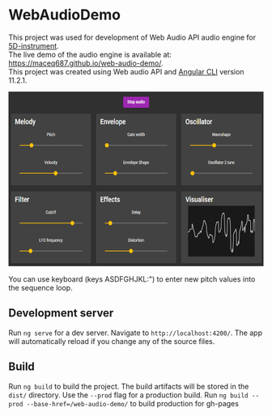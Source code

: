 # WebAudioDemo

This project was used for development of Web Audio API audio engine for [5D-instrument](https://github.com/maceq687/5D-instrument).  
The live demo of the audio engine is available at: https://maceq687.github.io/web-audio-demo/.  
This project was created using Web audio API and [Angular CLI](https://github.com/angular/angular-cli) version 11.2.1.  

<a href="https://maceq687.github.io/web-audio-demo/" target="_blank"><img src="src\assets\web_audio_demo.jpg" alt="web audio demo interface" width="600" height="345" /></a>

You can use keyboard (keys ASDFGHJKL:") to enter new pitch values into the sequence loop.  

## Development server

Run `ng serve` for a dev server. Navigate to `http://localhost:4200/`. The app will automatically reload if you change any of the source files.

## Build

Run `ng build` to build the project. The build artifacts will be stored in the `dist/` directory. Use the `--prod` flag for a production build.
Run `ng build --prod --base-href=/web-audio-demo/` to build production for gh-pages
